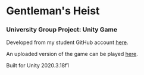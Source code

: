 # Gentleman's Heist
###  University Group Project: Unity Game

Developed from my student GitHub account [here](https://github.com/gjl774/Untitled-CMPT306-Project/tree/feature_Alpha!).

An uploaded version of the game can be played [here](https://struboat.itch.io/gentlemansheist).

Built for Unity 2020.3.18f1 
